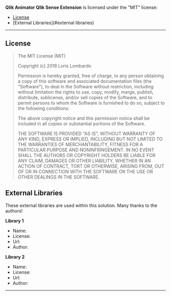 **Qlik Animator Qlik Sense Extension** is licensed under the "MIT" license:

* [License](#license)
* [External Libraries](#external libraries)

---

## License

> 
> The MIT License (MIT)
> 
> Copyright (c) 2018 Loris Lombardo
> 
> Permission is hereby granted, free of charge, to any person obtaining a copy
> of this software and associated documentation files (the "Software"), to deal
> in the Software without restriction, including without limitation the rights
> to use, copy, modify, merge, publish, distribute, sublicense, and/or sell
> copies of the Software, and to permit persons to whom the Software is
> furnished to do so, subject to the following conditions:
> 
> The above copyright notice and this permission notice shall be included in all
> copies or substantial portions of the Software.
> 
> THE SOFTWARE IS PROVIDED "AS IS", WITHOUT WARRANTY OF ANY KIND, EXPRESS OR
> IMPLIED, INCLUDING BUT NOT LIMITED TO THE WARRANTIES OF MERCHANTABILITY,
> FITNESS FOR A PARTICULAR PURPOSE AND NONINFRINGEMENT. IN NO EVENT SHALL THE
> AUTHORS OR COPYRIGHT HOLDERS BE LIABLE FOR ANY CLAIM, DAMAGES OR OTHER
> LIABILITY, WHETHER IN AN ACTION OF CONTRACT, TORT OR OTHERWISE, ARISING FROM,
> OUT OF OR IN CONNECTION WITH THE SOFTWARE OR THE USE OR OTHER DEALINGS IN THE
> SOFTWARE.
> 

## External Libraries

These external libraries are used within this solution. Many thanks to the authors!

**Library 1**
* Name:
* License:
* Url:
* Author:

**Library 2**
* Name:
* License:
* Url:
* Author:

---






